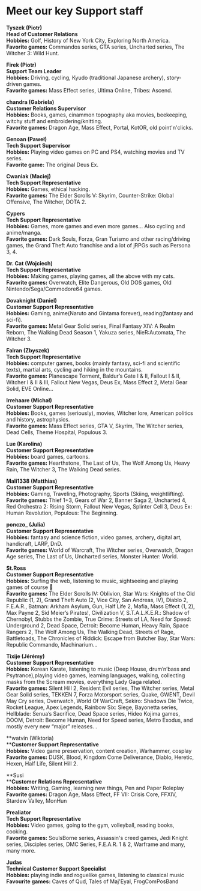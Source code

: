 Meet our key Support staff
==========================

**Tyszek (Piotr)**  
**Head of Customer Relations**  
**Hobbies:** Golf, History of New York City, Exploring North America.  
**Favorite games:** Commandos series, GTA series, Uncharted series, The Witcher 3: Wild Hunt.

**Firek (Piotr)**  
**Support Team Leader**  
**Hobbies:** Driving, cycling, Kyudo (traditional Japanese archery), story-driven games.  
**Favorite games:** Mass Effect series, Ultima Online, Tribes: Ascend.

**chandra (Gabriela)**  
**Customer Relations Supervisor**  
**Hobbies:** Books, games, cinammon topography aka movies, beekeeping, witchy stuff and embroidering/knitting.  
**Favorite games:** Dragon Age, Mass Effect, Portal, KotOR, old point'n'clicks.

**Genoan (Paweł)**  
**Tech Support Supervisor**  
**Hobbies:** Playing video games on PC and PS4, watching movies and TV series.  
**Favorite game:** The original Deus Ex.

**Cwaniak (Maciej)**  
**Tech Support Representative**  
**Hobbies:** Games, ethical hacking.  
**Favorite games:** The Elder Scrolls V: Skyrim, Counter-Strike: Global Offensive, The Witcher, DOTA 2.

**Cypers**  
**Tech Support Representative**  
**Hobbies:** Games, more games and even more games… Also cycling and anime/manga.  
**Favorite games:** Dark Souls, Forza, Gran Turismo and other racing/driving games, the Grand Theft Auto franchise and a lot of jRPGs such as Persona 3, 4.

**Dr. Cat (Wojciech)**  
**Tech Support Representative**  
**Hobbies:** Making games, playing games, all the above with my cats.  
**Favorite games:** Overwatch, Elite Dangerous, Old DOS games, Old Nintendo/Sega/Commodore64 games.

**Dovaknight (Daniel)**  
**Customer Support Representative**  
**Hobbies:** Gaming, anime(Naruto and Gintama forever), reading(fantasy and sci-fi).  
**Favorite games:** Metal Gear Solid series, Final Fantasy XIV: A Realm Reborn, The Walking Dead Season 1, Yakuza series, NieR:Automata, The Witcher 3.

**Falran (Zbyszek)**  
**Tech Support Representative**  
**Hobbies:** computer games, books (mainly fantasy, sci-fi and scientific texts), martial arts, cycling and hiking in the mountains.  
**Favorite games:** Planescape Torment, Baldur’s Gate I & II, Fallout I & II, Witcher I & II & III, Fallout New Vegas, Deus Ex, Mass Effect 2, Metal Gear Solid, EVE Online…

**Irrehaare (Michał)**  
**Customer Support Representative**  
**Hobbies:** Books, games (seriously), movies, Witcher lore, American politics and history, astrophysics.  
**Favorite games:** Mass Effect series, GTA V, Skyrim, The Witcher series, Dead Cells, Theme Hospital, Populous 3.

**Lue (Karolina)**  
**Customer Support Representative**  
**Hobbies:** board games, cartoons.  
**Favorite games:** Hearthstone, The Last of Us, The Wolf Among Us, Heavy Rain, The Witcher 3, The Walking Dead series.

**Mali1338 (Matthias)**  
**Customer Support Representative**  
**Hobbies:** Gaming, Traveling, Photography, Sports (Skiing, weightlifting).  
**Favorite games:** Thief 1+3, Gears of War 2, Banner Saga 2, Uncharted 4, Red Orchestra 2: Rising Storm, Fallout New Vegas, Splinter Cell 3, Deus Ex: Human Revolution, Populous: The Beginning.

**ponczo\_ (Julia)**  
**Customer Support Representative**  
**Hobbies:** fantasy and science fiction, video games, archery, digital art, handicraft, LARP, DnD.  
**Favorite games:** World of Warcraft, The Witcher series, Overwatch, Dragon Age series, The Last of Us, Uncharted series, Monster Hunter: World.

**St.Ross**  
**Customer Support Representative**  
**Hobbies:** Surfing the web, listening to music, sightseeing and playing games of course 🙂  
**Favorite games:** The Elder Scrolls IV: Oblivion, Star Wars: Knights of the Old Republic (1, 2), Grand Theft Auto (2, Vice City, San Andreas, IV), Diablo 2, F.E.A.R., Batman: Arkham Asylum, Gun, Half Life 2, Mafia, Mass Effect (1, 2), Max Payne 2, Sid Meier’s Pirates!, Civilization V, S.T.A.L.K.E.R.: Shadow of Chernobyl, Stubbs the Zombie, True Crime: Streets of LA, Need for Speed: Underground 2, Dead Space, Detroit: Become Human, Heavy Rain, Space Rangers 2, The Wolf Among Us, The Walking Dead, Streets of Rage, Battletoads, The Chronicles of Riddick: Escape from Butcher Bay, Star Wars: Republic Commando, Machinarium…

**Tixije (Jérémy)**  
**Customer Support Representative**  
**Hobbies:** Korean Karate, listening to music (Deep House, drum’n’bass and Psytrance),playing video games, learning languages, walking, collecting masks from the Scream movies, everything Lady Gaga related.  
**Favorite games:** Silent Hill 2, Resident Evil series, The Witcher series, Metal Gear Solid series, TEKKEN 7, Forza Motorsport series, Quake, GWENT, Devil May Cry series, Overwatch, World Of WarCraft, Sekiro: Shadows Die Twice, Rocket League, Apex Legends, Rainbow Six: Siege, Bayonetta series, Hellblade: Senua’s Sacrifice, Dead Space series, Hideo Kojima games, DOOM, Detroit: Become Human, Need for Speed series, Metro Exodus, and mostly every new “major” releases. .

**watvin (Wiktoria)  
****Customer Support Representative**  
**Hobbies:** Video game preservation, content creation, Warhammer, cosplay  
**Favorite games:** DUSK, Blood, Kingdom Come Deliverance, Diablo, Heretic, Hexen, Half Life, Silent Hill 2.

**Susi  
****Customer Relations Representative  
Hobbies:** Writing, Gaming, learning new things, Pen and Paper Roleplay  
**Favorite games:** Dragon Age, Mass Effect, FF VII: Crisis Core, FFXIV, Stardew Valley, MonHun

**Prealiator**  
**Tech Support Representative**  
**Hobbies:** Video games, going to the gym, volleyball, reading books, cooking.  
**Favorite games:** SoulsBorne series, Assassin's creed games, Jedi Knight series, Disciples series, DMC Series, F.E.A.R. 1 & 2, Warframe and many, many more.

**Judas**  
**Technical Customer Support Specialist**  
**Hobbies:** playing indie and roguelike games, listening to classical music  
**Favourite games:** Caves of Qud, Tales of Maj'Eyal, FrogComPosBand